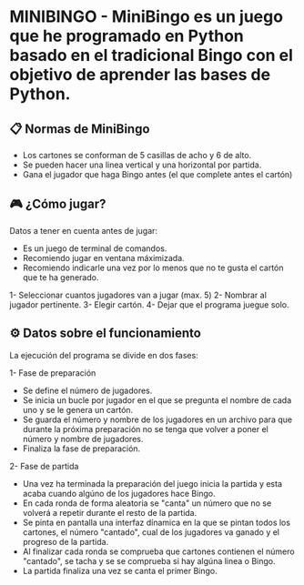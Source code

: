 MINIBINGO - MiniBingo es un juego que he programado en Python basado en el tradicional Bingo con el objetivo de aprender las bases de Python.
========================================================================================================================================================================================

📋 Normas de MiniBingo
----------------------------------------------------------------------------------------------------------------------------------------------------------------------------------------
- Los cartones se conforman de 5 casillas de acho y 6 de alto.
- Se pueden hacer una linea vertical y una horizontal por partida.
- Gana el jugador que haga Bingo antes (el que complete antes el cartón)

🎮 ¿Cómo jugar?
----------------------------------------------------------------------------------------------------------------------------------------------------------------------------------------
Datos a tener en cuenta antes de jugar:
  - Es un juego de terminal de comandos.
  - Recomiendo jugar en ventana máximizada.
  - Recomiendo indicarle una vez por lo menos que no te gusta el cartón que te ha generado.

  1- Seleccionar cuantos jugadores van a jugar (max. 5)
  2- Nombrar al jugador pertinente.
  3- Elegir cartón.
  4- Dejar que el programa juegue solo.

⚙️ Datos sobre el funcionamiento
----------------------------------------------------------------------------------------------------------------------------------------------------------------------------------------
La ejecución del programa se divide en dos fases:

1- Fase de preparación
  - Se define el número de jugadores.
  - Se inicia un bucle por jugador en el que se pregunta el nombre de cada uno y se le genera un cartón.
  - Se guarda el número y nombre de los jugadores en un archivo para que durante la próxima preparación no se tenga que volver a poner el número y nombre de jugadores.
  - Finaliza la fase de preparación.
   
2- Fase de partida
  - Una vez ha terminada la preparación del juego inicia la partida y esta acaba cuando algúno de los jugadores hace Bingo.
  - En cada ronda de forma aleatoria se "canta" un número que no se volverá a repetir durante el resto de la partida.
  - Se pinta en pantalla una interfaz dínamica en la que se pintan todos los cartones, el número "cantado", cual de los jugadores va ganado y el progreso de la partida.
  - Al finalizar cada ronda se comprueba que cartones contienen el número "cantado", se tacha y se se comprueba si hay algúna linea o Bingo.
  - La partida finaliza una vez se canta el primer Bingo.
